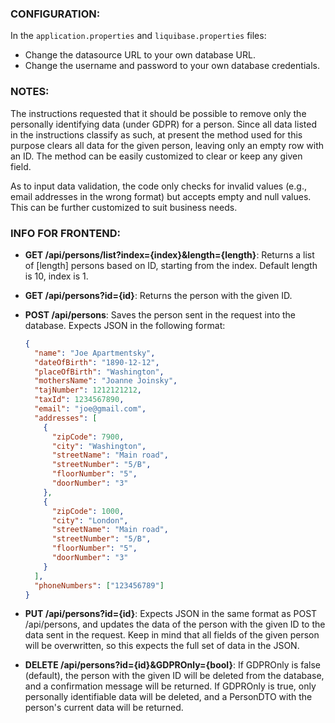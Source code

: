 ### CONFIGURATION:

In the `application.properties` and `liquibase.properties` files:

- Change the datasource URL to your own database URL.
- Change the username and password to your own database credentials.

### NOTES:

The instructions requested that it should be possible to remove only the personally identifying data (under GDPR) for a person. Since all data listed in the instructions classify as such, at present the method used for this purpose clears all data for the given person, leaving only an empty row with an ID. The method can be easily customized to clear or keep any given field.

As to input data validation, the code only checks for invalid values (e.g., email addresses in the wrong format) but accepts empty and null values. This can be further customized to suit business needs.

### INFO FOR FRONTEND:

- **GET /api/persons/list?index={index}&length={length}**: Returns a list of [length] persons based on ID, starting from the index. Default length is 10, index is 1.

- **GET /api/persons?id={id}**: Returns the person with the given ID.

- **POST /api/persons**: Saves the person sent in the request into the database. Expects JSON in the following format:
  ```json
  {
    "name": "Joe Apartmentsky",
    "dateOfBirth": "1890-12-12",
    "placeOfBirth": "Washington",
    "mothersName": "Joanne Joinsky",
    "tajNumber": 1212121212,
    "taxId": 1234567890,
    "email": "joe@gmail.com",
    "addresses": [
      {
        "zipCode": 7900,
        "city": "Washington",
        "streetName": "Main road",
        "streetNumber": "5/B",
        "floorNumber": "5",
        "doorNumber": "3"
      },
      {
        "zipCode": 1000,
        "city": "London",
        "streetName": "Main road",
        "streetNumber": "5/B",
        "floorNumber": "5",
        "doorNumber": "3"
      }
    ],
    "phoneNumbers": ["123456789"]
  }

- **PUT /api/persons?id={id}**:  Expects JSON in the same format as POST /api/persons, and updates the data of the person with the given ID to the data sent in the request. Keep in mind that all fields of the given person will be overwritten, so this expects the full set of data in the JSON.

- **DELETE /api/persons?id={id}&GDPROnly={bool}**:  If GDPROnly is false (default), the person with the given ID will be deleted from the database, and a confirmation message will be returned. If GDPROnly is true, only personally identifiable data will be deleted, and a PersonDTO with the person's current data will be returned.